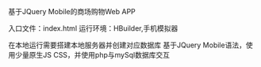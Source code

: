 基于JQuery Mobile的商场购物Web APP

入口文件：index.html
运行环境：HBuilder,手机模拟器

在本地运行需要搭建本地服务器并创建对应数据库
基于JQuery Mobile语法，使用少量原生JS CSS，并使用php与mySql数据库交互
